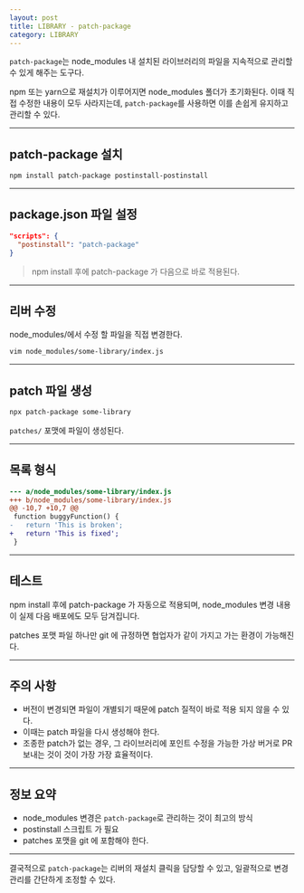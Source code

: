 ```yaml
---
layout: post
title: LIBRARY - patch-package
category: LIBRARY
---
```


`patch-package`는 node_modules 내 설치된 라이브러리의 파일을 지속적으로 관리할 수 있게 해주는 도구다.

npm 또는 yarn으로 재설치가 이루어지면 node_modules 폴더가 초기화된다. 이때 직접 수정한 내용이 모두 사라지는데, `patch-package`를 사용하면 이를 손쉽게 유지하고 관리할 수 있다.


---

## patch-package 설치

```bash
npm install patch-package postinstall-postinstall
```

---

## package.json 파일 설정

```json
"scripts": {
  "postinstall": "patch-package"
}
```

> npm install 후에 patch-package 가 다음으로 바로 적용된다.

---

## 리버 수정

node\_modules/에서 수정 할 파일을 직접 변경한다.

```bash
vim node_modules/some-library/index.js
```

---

## patch 파일 생성

```bash
npx patch-package some-library
```

`patches/` 포맷에 파일이 생성된다.

---

## 목록 형식

```diff
--- a/node_modules/some-library/index.js
+++ b/node_modules/some-library/index.js
@@ -10,7 +10,7 @@
 function buggyFunction() {
-   return 'This is broken';
+   return 'This is fixed';
 }
```

---

## 테스트

npm install 후에 patch-package 가 자동으로 적용되며, node\_modules 변경 내용이 실제 다음 배포에도 모두 담겨집니다.

patches 포맷 파일 하나만 git 에 규정하면 협업자가 같이 가지고 가는 환경이 가능해진다.

---

## 주의 사항

* 버전이 변경되면 파일이 개별되기 때문에 patch 질적이 바로 적용 되지 않을 수 있다.
* 이때는 patch 파일을 다시 생성해야 한다.
* 조종한 patch가 없는 경우, 그 라이브러리에 포인트 수정을 가능한 가상 버거로 PR 보내는 것이 것이 가장 가장 효율적이다.

---

## 정보 요약

* node\_modules 변경은 `patch-package`로 관리하는 것이 최고의 방식
* postinstall 스크립트 가 필요
* patches 포맷을 git 에 포함해야 한다.

---

결국적으로 `patch-package`는 리버의 재설치 클릭을 담당할 수 있고, 일괄적으로 변경 관리를 간단하게 조정할 수 있다.
